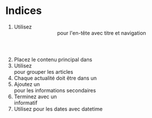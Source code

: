 # Indices

1. Utilisez <header> pour l'en-tête avec titre et navigation
2. Placez le contenu principal dans <main>
3. Utilisez <section> pour grouper les articles
4. Chaque actualité doit être dans un <article>
5. Ajoutez un <aside> pour les informations secondaires
6. Terminez avec un <footer> informatif
7. Utilisez <time> pour les dates avec datetime